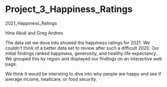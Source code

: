 # Project_3_Happiness_Ratings
2021_Happiness_Ratings

Hina Abidi and Greg Andres

The data set we dove into showed the happiness ratings for 2021.  We couldn't think of a better data set to review after such a difficult 2020.  Our initial findings ranked happiness, generosity, and healthy life expectancy.  We grouped this by region and displayed our findings on an interactive web page.

We think it would be intersting to dive into why people are happy and see if average income, healtcare, or food security.